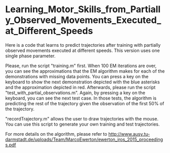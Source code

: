 # Learning_Motor_Skills_from_Partially_Observed_Movements_Executed_at_Different_Speeds
Here is a code that learns to predict trajectories after training with partially observed movements executed at different speeds. This version uses one single phase parameter.

Please, run the script "training.m" first. When 100 EM iterations are over, you can see the approximations that the EM algorithm makes for each of the demonstrations with missing data points. You can press a key on the keyboard to show the next demonstration depicted with the blue asterisks and the approximation depicted in red.
Afterwards, please run the script "test_with_partial_observations.m". Again, by pressing a key on the keyboard, you can see the next test case. In those tests, the algorithm is predicting the rest of the trajectory given the observation of the first 50% of the trajectory.

"recordTrajectory.m" allows the user to draw trajectories with the mouse. You can use this script to generate your own training and test trajectories.

For more details on the algorithm, please refer to http://www.ausy.tu-darmstadt.de/uploads/Team/MarcoEwerton/ewerton_iros_2015_proceedings.pdf

